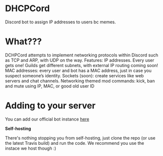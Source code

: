 # DHCPCord
Discord bot to assign IP addresses to users bc memes.

# What???

DCHPCord attempts to implement networking protocols within Discord such as TCP and ARP, with UDP on the way.
Features: 
IP addresses. Every user gets one! Guilds get different subnets, with external IP routing coming soon!
MAC addresses: every user and bot has a MAC address, just in case you suspect someone’s identity.
Sockets (soon): create services like web servers and chat channels.
Networking themed mod commands: kick, ban and mute using IP, MAC, or good old user ID

# Adding to your server

You can add our official bot instance [here](https://discordapp.com/api/oauth2/authorize?client_id=476060627518095361&permissions=268438534&scope=bot)

**Self-hosting**

There's nothing stopping you from self-hosting, just clone the repo (or use the latest Travis build) and run the code. We recommend you use the instace we host though :)
